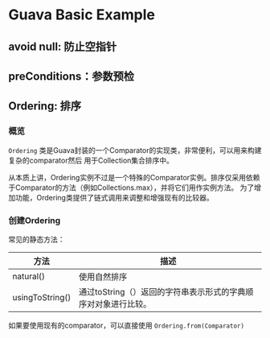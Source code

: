 # Guava Basic Example

## avoid null: 防止空指针

## preConditions：参数预检

## Ordering: 排序

### 概览
`Ordering` 类是Guava封装的一个Comparator的实现类，非常便利，可以用来构建复杂的comparator然后
用于Collection集合排序中。

从本质上讲，Ordering实例不过是一个特殊的Comparator实例。排序仅采用依赖于Comparator的方法（例如Collections.max），并将它们用作实例方法。
为了增加功能，Ordering类提供了链式调用来调整和增强现有的比较器。

### 创建Ordering
常见的静态方法：

|  方法   | 描述 |
|  ----  | ----  |
| natural()  | 使用自然排序 |
| usingToString()  | 通过toString（）返回的字符串表示形式的字典顺序对对象进行比较。 |

如果要使用现有的comparator，可以直接使用 `Ordering.from(Comparator)`




